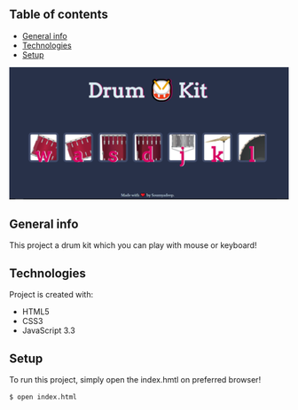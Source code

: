 ## Table of contents
* [General info](#general-info)
* [Technologies](#technologies)
* [Setup](#setup)

![ScreenShot](./drum.png)

## General info
This project a drum kit which you can play with mouse or keyboard!
	
## Technologies
Project is created with:
* HTML5
* CSS3
* JavaScript 3.3
	
## Setup
To run this project, simply open the index.hmtl on preferred browser!

```
$ open index.html
```
